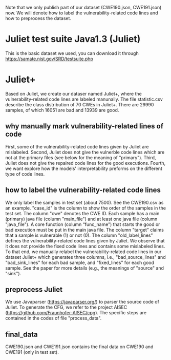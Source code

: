 Note that we only publish part of our dataset (CWE190.json, CWE191.json) now. We will denote how to label the vulnerability-related code lines and how to preprocess the dataset.

# Juliet test suite Java1.3 (Juliet)
  This is the basic dataset we used, you can download it through https://samate.nist.gov/SRD/testsuite.php

# Juliet+
  Based on Juliet, we create our dataser named Juliet+, where the vulnerability-related code lines are labeled manunally. The file statistic.csv describe the class distribution of 70 CWEs in Juliet+. There are 29990 samples, of which 16051 are bad and 13939 are good.
## why manually mark vulnerability-related lines of code
First, some of the vulnerability-related code lines given by Juliet are mislabeled. Second, Juliet does not give the vulnerble code lines which are not at the primary files (see below for the meaning of "primary"). Third, Juliet does not give the repaired code lines for the good executions. Fourth, we want explore how the models' interpretability preforms on the different type of code lines.
## how to label the vulnerability-related code lines
 We only label the samples in test set (about 7500). See the CWE190.csv as an example. 
 "case_id" is the column to show the order of the samples in the test set. The column "cwe" denotes the CWE ID. Each sample has a main (primary) java file (column "main_file") and at least one java file (column "java_file"). A core function (column “func_name”) that starts the good or bad execution must be put in the main java file. The column "target" claims that a sample is vulnerable (1) or not (0).
The column "old_label_lines" defines the vulnerability-related code lines given by Juliet. We observe that it does not provide the fixed code lines and contains some mislabeled lines. To that end, we manually relabel the vulnerability-related code lines in our dataset Juliet+ which generates three columns, i.e., "bad_source_lines" and "bad_sink_lines" for each bad sample, and "fixed_lines" for each good sample. See the paper for more details (e.g., the meanings of "source" and "sink").

## preprocess Juliet
We use Javaparser (https://javaparser.org/) to parser the source code of Juliet. To generate the CFG, we refer to the project AISEC (https://github.com/Fraunhofer-AISEC/cpg). The specific steps are contained in the codes of file "process_data".

## final_data
CWE190.json and CWE191.json contains the final data on CWE190 and CWE191 (only in test set).


 
